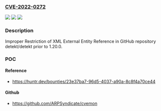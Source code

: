 ### [CVE-2022-0272](https://cve.mitre.org/cgi-bin/cvename.cgi?name=CVE-2022-0272)
![](https://img.shields.io/static/v1?label=Product&message=detekt%2Fdetekt&color=blue)
![](https://img.shields.io/static/v1?label=Version&message=n%2Fa&color=blue)
![](https://img.shields.io/static/v1?label=Vulnerability&message=CWE-611%20Improper%20Restriction%20of%20XML%20External%20Entity%20Reference&color=brighgreen)

### Description

Improper Restriction of XML External Entity Reference in GitHub repository detekt/detekt prior to 1.20.0.

### POC

#### Reference
- https://huntr.dev/bounties/23e37ba7-96d5-4037-a90a-8c8f4a70ce44

#### Github
- https://github.com/ARPSyndicate/cvemon

